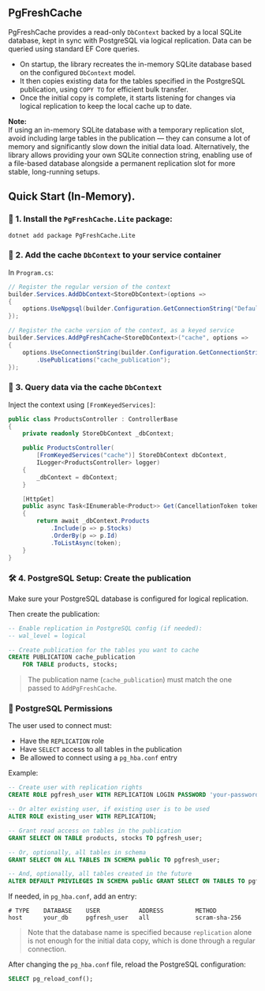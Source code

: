 ## PgFreshCache

PgFreshCache provides a read-only `DbContext` backed by a local SQLite database, kept in sync with PostgreSQL via logical replication. 
Data can be queried using standard EF Core queries.

- On startup, the library recreates the in-memory SQLite database based on the configured `DbContext` model.
- It then copies existing data for the tables specified in the PostgreSQL publication, using `COPY TO` for efficient bulk transfer.
- Once the initial copy is complete, it starts listening for changes via logical replication to keep the local cache up to date.

**Note:**  
If using an in-memory SQLite database with a temporary replication slot, avoid including large tables in the publication — they can consume a lot of memory and significantly slow down the initial data load. 
Alternatively, the library allows providing your own SQLite connection string, enabling use of a file-based database alongside a permanent replication slot for more stable, long-running setups.

## Quick Start (In-Memory).

### 🔧 1. Install the `PgFreshCache.Lite` package:

```text
dotnet add package PgFreshCache.Lite
```

### 🔧 2. Add the cache `DbContext` to your service container

In `Program.cs`:

```csharp
// Register the regular version of the context
builder.Services.AddDbContext<StoreDbContext>(options =>
{
    options.UseNpgsql(builder.Configuration.GetConnectionString("DefaultConnection"));
});

// Register the cache version of the context, as a keyed service
builder.Services.AddPgFreshCache<StoreDbContext>("cache", options =>
{
    options.UseConnectionString(builder.Configuration.GetConnectionString("DefaultConnection")) 
        .UsePublications("cache_publication");
});
```

### 🧪 3. Query data via the cache `DbContext`

Inject the context using `[FromKeyedServices]`:

```csharp
public class ProductsController : ControllerBase
{
    private readonly StoreDbContext _dbContext;

    public ProductsController(
        [FromKeyedServices("cache")] StoreDbContext dbContext,
        ILogger<ProductsController> logger)
    {
        _dbContext = dbContext;
    }

    [HttpGet]
    public async Task<IEnumerable<Product>> Get(CancellationToken token)
    {
        return await _dbContext.Products
            .Include(p => p.Stocks)
            .OrderBy(p => p.Id)
            .ToListAsync(token);
    }
}
```

### 🛠 4. PostgreSQL Setup: Create the publication

Make sure your PostgreSQL database is configured for logical replication.

 Then create the publication:

```sql
-- Enable replication in PostgreSQL config (if needed):
-- wal_level = logical

-- Create publication for the tables you want to cache
CREATE PUBLICATION cache_publication
    FOR TABLE products, stocks;
```

> The publication name (`cache_publication`) must match the one passed to `AddPgFreshCache`.

### 🔐 PostgreSQL Permissions

The user used to connect must:

- Have the `REPLICATION` role
- Have `SELECT` access to all tables in the publication
- Be allowed to connect using a `pg_hba.conf` entry

Example:

```sql
-- Create user with replication rights
CREATE ROLE pgfresh_user WITH REPLICATION LOGIN PASSWORD 'your-password';

-- Or alter existing user, if existing user is to be used
ALTER ROLE existing_user WITH REPLICATION;

-- Grant read access on tables in the publication
GRANT SELECT ON TABLE products, stocks TO pgfresh_user;

-- Or, optionally, all tables in schema
GRANT SELECT ON ALL TABLES IN SCHEMA public TO pgfresh_user;

-- And, optionally, all tables created in the future
ALTER DEFAULT PRIVILEGES IN SCHEMA public GRANT SELECT ON TABLES TO pgfresh_user;
```

If needed, in `pg_hba.conf`, add an entry:

```text
# TYPE    DATABASE    USER           ADDRESS         METHOD
host      your_db     pgfresh_user   all             scram-sha-256
```
> Note that the database name is specified because `replication` alone is not enough for the initial data copy, which is done through a regular connection.

After changing the `pg_hba.conf` file, reload the PostgreSQL configuration:

```sql
SELECT pg_reload_conf();
```
